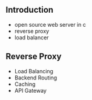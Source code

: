 ## **Introduction**
* open source web server in c
* reverse proxy
* load balancer

## **Reverse Proxy**
* Load Balancing
* Backend Routing
* Caching
* API Gateway